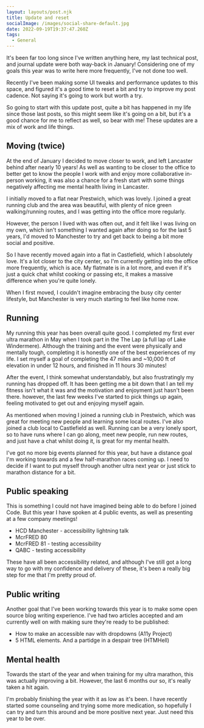 ```yaml
---
layout: layouts/post.njk
title: Update and reset
socialImage: /images/social-share-default.jpg
date: 2022-09-19T19:37:47.260Z
tags:
  - General
---
```

It's been far too long since I've written anything here, my last technical post, and journal update were both way-back in January! Considering one of my goals this year was to write here more frequently, I've not done too well.

Recently I've been making some UI tweaks and performance updates to this space, and figured it's a good time to reset a bit and try to improve my post cadence. Not saying it's going to work but worth a try.

So going to start with this update post, quite a bit has happened in my life since those last posts, so this might seem like it's going on a bit, but it's a good chance for me to reflect as well, so bear with me! These updates are a mix of work and life things.

## Moving (twice)
At the end of January I decided to move closer to work, and left Lancaster behind after nearly 10 years! As well as wanting to be closer to the office to better get to know the people I work with and enjoy more collaborative in-person working, it was also a chance for a fresh start with some things negatively affecting me mental health living in Lancaster.

I initially moved to a flat near Prestwich, which was lovely. I joined a great running club and the area was beautiful, with plenty of nice green walking/running routes, and I was getting into the office more regularly.

However, the person I lived with was often out, and it felt like I was living on my own, which isn't something I wanted again after doing so for the last 5 years, I'd moved to Manchester to try and get back to being a bit more social and positive.

So I have recently moved again into a flat in Castlefield, which I absolutely love. It's a lot closer to the city center, so I'm currently getting into the office more frequently, which is ace. My flatmate is in a lot more, and even if it's just a quick chat whilst cooking or passing etc, it makes a massive difference when you're quite lonely.

When I first moved, I couldn't imagine embracing the busy city center lifestyle, but Manchester is very much starting to feel like home now.

## Running
My running this year has been overall quite good. I completed my first ever ultra marathon in May when I took part in the The Lap (a full lap of Lake Windermere). Although the training and the event were physically and mentally tough, completing it is honestly one of the best experiences of my life. I set myself a goal of completing the 47 miles and ~10,000 ft of elevation in under 12 hours, and finished in 11 hours 30 minutes!

After the event, I think somewhat understandably, but also frustratingly my running has dropped off. It has been getting me a bit down that I an tell my fitness isn't what it was and the motivation and enjoyment just hasn't been there. however, the last few weeks I've started to pick things up again, feeling motivated to get out and enjoying myself again.

As mentioned when moving I joined a running club in Prestwich, which was great for meeting new people and learning some local routes. I've also joined a club local to Castlefield as well. Running can be a very lonely sport, so to have runs where I can go along, meet new people, run new routes, and just have a chat whilst doing it, is great for my mental health.

I've got no more big events planned for this year, but have a distance goal I'm working towards and a few half-marathon races coming up. I need to decide if I want to put myself through another ultra next year or just stick to marathon distance for a bit.

## Public speaking
This is something I could not have imagined being able to do before I joined Code. But this year I have spoken at 4 public events, as well as presenting at a few company meetings!

- HCD Manchester - accessibility lightning talk
- McrFRED 80
- McrFRED 81 - testing accessibility
- QABC - testing accessibility

These have all been accessibility related, and although I've still got a long way to go with my confidence and delivery of these, it's been a really big step for me that I'm pretty proud of.

## Public writing
Another goal that I've been working towards this year is to make some open source blog writing experience. I've had two articles accepted and am currently well on with making sure they're ready to be published:

- How to make an accessible nav with dropdowns (A11y Project)
- 5 HTML elements. And a partidge in a despair tree (HTMHell) 


## Mental health
Towards the start of the year and when training for my ultra marathon, this was actually improving a bit. However, the last 6 months our so, it's really taken a hit again.

I'm probably finishing the year with it as low as it's been. I have recently started some counseling and trying some more medication, so hopefully I can try and turn this around and be more positive next year. Just need this year to be over.